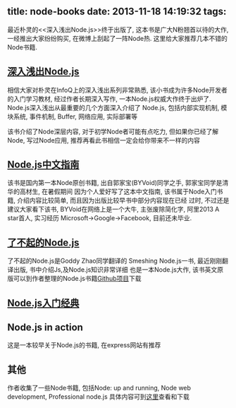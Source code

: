 title: node-books
date: 2013-11-18 14:19:32
tags:
---
最近朴灵的<<深入浅出Node.js>>终于出版了, 这本书是广大N粉翘首以待的大作, 一经推出大家纷纷购买, 在微博上刮起了一阵Node热. 这里给大家推荐几本不错的Node书籍.

## [深入浅出Node.js](http://book.douban.com/subject/25768396/)
相信大家对朴灵在InfoQ上的深入浅出系列非常熟悉,
该小书成为许多Node开发者的入门学习教材, 经过作者长期深入写作,
一本Node.js权威大作终于出炉了. Node.js深入浅出从最重要的几个方面深入介绍了
Node.js, 包括内部实现机制, 模块系统, 事件机制, Buffer, 网络应用, 实际部署等

该书介绍了Node深层内容, 对于初学Node者可能有点吃力, 但如果你已经了解Node,
写过Node应用, 推荐再看此书相信一定会给你带来不一样的内容

## [Node.js中文指南](http://book.douban.com/subject/10789820/)
该书是国内第一本Node原创书籍, 出自郭家宝(BYVoid)同学之手, 郭家宝同学是清华的高材生, 在暑假期间
因为个人爱好写了这本中文指南, 该书属于Node入门书籍, 介绍内容比较简单, 而且因为出版比较早书中部分内容现在已经
过时, 不过还是建议大家看下该书, BYVoid在网络上是一个大牛, 主张废除简化字, 阿里2013 A star首人, 实习经历
Microsoft->Google->Facebook, 目前还未毕业.

## [了不起的Node.js](http://book.douban.com/subject/25767596/)
了不起的Node.js是Goddy Zhao同学翻译的 Smeshing Node.js一书, 最近刚刚翻译出版, 书中介绍Js,及Node.js知识非常详细
也是一本Node.js大作, 该书英文原版可以到作者整理的Node.js书籍[Github项目](http://thepana.com/node-books)下载 

## [Node.js入门经典](http://book.douban.com/subject/23780706/)

## Node.js in action
这是一本较早关于Node.js的书籍, 在express网站有推荐

## 其他
作者收集了一些Node书籍, 包括Node: up and running, Node web development, Professional node.js
具体内容可到[这里](http://thepana.com/node-books)查看和下载












